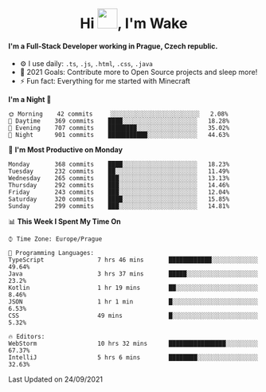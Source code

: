 <h1 align="center">Hi <img src="https://raw.githubusercontent.com/MrWakeCZ/MrWakeCZ/master/Hi.gif" width="40px" />, I'm Wake</h1>

#### I'm a Full-Stack Developer working in Prague, Czech republic.
- ⚙️ I use daily: `.ts`, `.js`, `.html`, `.css`, `.java`
- 🥅 2021 Goals: Contribute more to Open Source projects and sleep more!
- ⚡ Fun fact: Everything for me started with Minecraft

<!--START_SECTION:waka-->
**I'm a Night 🦉** 

```text
🌞 Morning    42 commits     ░░░░░░░░░░░░░░░░░░░░░░░░░   2.08% 
🌆 Daytime    369 commits    ████░░░░░░░░░░░░░░░░░░░░░   18.28% 
🌃 Evening    707 commits    ████████░░░░░░░░░░░░░░░░░   35.02% 
🌙 Night      901 commits    ███████████░░░░░░░░░░░░░░   44.63%

```
📅 **I'm Most Productive on Monday** 

```text
Monday       368 commits    ████░░░░░░░░░░░░░░░░░░░░░   18.23% 
Tuesday      232 commits    ██░░░░░░░░░░░░░░░░░░░░░░░   11.49% 
Wednesday    265 commits    ███░░░░░░░░░░░░░░░░░░░░░░   13.13% 
Thursday     292 commits    ███░░░░░░░░░░░░░░░░░░░░░░   14.46% 
Friday       243 commits    ███░░░░░░░░░░░░░░░░░░░░░░   12.04% 
Saturday     320 commits    ████░░░░░░░░░░░░░░░░░░░░░   15.85% 
Sunday       299 commits    ███░░░░░░░░░░░░░░░░░░░░░░   14.81%

```


📊 **This Week I Spent My Time On** 

```text
⌚︎ Time Zone: Europe/Prague

💬 Programming Languages: 
TypeScript               7 hrs 46 mins       ████████████░░░░░░░░░░░░░   49.64% 
Java                     3 hrs 37 mins       █████░░░░░░░░░░░░░░░░░░░░   23.2% 
Kotlin                   1 hr 19 mins        ██░░░░░░░░░░░░░░░░░░░░░░░   8.46% 
JSON                     1 hr 1 min          █░░░░░░░░░░░░░░░░░░░░░░░░   6.53% 
CSS                      49 mins             █░░░░░░░░░░░░░░░░░░░░░░░░   5.32%

🔥 Editors: 
WebStorm                 10 hrs 32 mins      ████████████████░░░░░░░░░   67.37% 
IntelliJ                 5 hrs 6 mins        ████████░░░░░░░░░░░░░░░░░   32.63%

```


 Last Updated on 24/09/2021
<!--END_SECTION:waka-->
